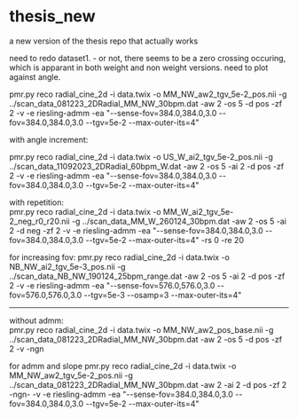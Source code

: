 # thesis_new
a new version of the thesis repo that actually works 

need to redo dataset1.  - or not, there seems to be a zero crossing occuring, which is apparant in both weight and non weight versions. 
need to plot against angle. 


pmr.py reco radial_cine_2d -i data.twix -o MM_NW_aw2_tgv_5e-2_pos.nii -g ../scan_data_081223_2DRadial_MM_NW_30bpm.dat -aw 2 -os 5 -d pos -zf 2 -v -e riesling-admm -ea "--sense-fov=384.0,384.0,3.0 --fov=384.0,384.0,3.0 --tgv=5e-2 --max-outer-its=4"

with angle increment: 

pmr.py reco radial_cine_2d -i data.twix -o US_W_ai2_tgv_5e-2_pos.nii -g ../scan_data_11092023_2DRadial_60bpm_W.dat -aw 2 -os 5 -ai 2 -d pos -zf 2 -v -e riesling-admm -ea "--sense-fov=384.0,384.0,3.0 --fov=384.0,384.0,3.0 --tgv=5e-2 --max-outer-its=4"

with repetition:   
pmr.py reco radial_cine_2d -i data.twix -o MM_W_ai2_tgv_5e-2_neg_r0_r20.nii -g ../scan_data_MM_W_260124_30bpm.dat -aw 2 -os 5 -ai 2 -d neg -zf 2 -v -e riesling-admm -ea "--sense-fov=384.0,384.0,3.0 --fov=384.0,384.0,3.0 --tgv=5e-2 --max-outer-its=4" -rs 0 -re 20


for increasing fov: 
pmr.py reco radial_cine_2d -i data.twix -o NB_NW_ai2_tgv_5e-3_pos.nii -g ../scan_data_NB_NW_190124_25bpm_range.dat -aw 2 -os 5 -ai 2 -d pos -zf 2 -v -e riesling-admm -ea "--sense-fov=576.0,576.0,3.0 --fov=576.0,576.0,3.0 --tgv=5e-3 --osamp=3 --max-outer-its=4"


____   
without admm:   
pmr.py reco radial_cine_2d -i data.twix -o MM_NW_aw2_pos_base.nii -g ../scan_data_081223_2DRadial_MM_NW_30bpm.dat -aw 2 -os 5 -d pos -zf 2 -v -ngn

for admm and slope 
pmr.py reco radial_cine_2d -i data.twix -o MM_NW_aw2_tgv_5e-2_pos.nii -g ../scan_data_081223_2DRadial_MM_NW_30bpm.dat -aw 2 -ai 2 -d pos -zf 2 -ngn-  -v -e riesling-admm -ea "--sense-fov=384.0,384.0,3.0 --fov=384.0,384.0,3.0 --tgv=5e-2 --max-outer-its=4"

